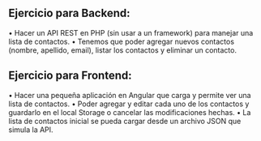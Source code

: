 ## Ejercicio para Backend: 
•	Hacer un API REST en PHP  (sin usar a un framework) para manejar una lista de contactos.
•	Tenemos que poder agregar nuevos contactos (nombre, apellido, email), listar los contactos y eliminar un contacto.

## Ejercicio para Frontend:
•	 Hacer una pequeña aplicación en Angular que carga y permite ver una lista de contactos.
•	 Poder agregar y editar cada uno de los contactos y guardarlo en el local Storage o cancelar las modificaciones hechas.
•	 La lista de contactos inicial se pueda cargar desde un archivo JSON que simula la API.

